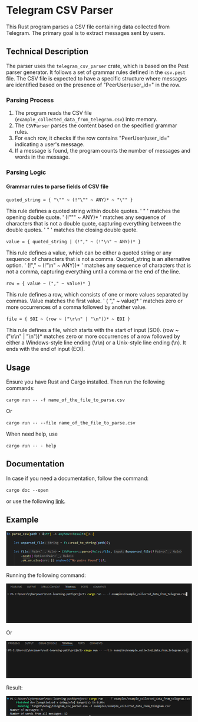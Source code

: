 # Telegram CSV Parser

This Rust program parses a CSV file containing data collected from Telegram. The primary goal is to extract messages sent by users.

## Technical Description

The parser uses the `telegram_csv_parser` crate, which is based on the Pest parser generator. It follows a set of grammar rules defined in the `csv.pest` file. The CSV file is expected to have a specific structure where messages are identified based on the presence of "PeerUser(user_id=" in the row.

### Parsing Process

1. The program reads the CSV file (`example_collected_data_from_telegram.csv`) into memory.
2. The `CSVParser` parses the content based on the specified grammar rules.
3. For each row, it checks if the row contains "PeerUser(user_id=" indicating a user's message.
4. If a message is found, the program counts the number of messages and words in the message.

### Parsing Logic

#### Grammar rules to parse fields of CSV file
 
`quoted_string = { "\"" ~ (!"\"" ~ ANY)* ~ "\"" }`

This rule defines a quoted string within double quotes.
' \" ' matches the opening double quote.
' (!"\"" ~ ANY)* ' matches any sequence of characters that is not a double quote, capturing everything between the double quotes.
' \" ' matches the closing double quote.

`value = { quoted_string | (!"," ~ (!"\n" ~ ANY))* }`

This rule defines a value, which can be either a quoted string or any sequence of characters that is not a comma.
Quoted_string is an alternative option.
' (!"," ~ (!"\n" ~ ANY))* ' matches any sequence of characters that is not a comma, capturing everything until a comma or the end of the line.

`row = { value ~ ("," ~ value)* }`

This rule defines a row, which consists of one or more values separated by commas.
Value matches the first value.
' ( "," ~ value)* ' matches zero or more occurrences of a comma followed by another value.

`file = { SOI ~ (row ~ ("\r\n" | "\n"))* ~ EOI }`

This rule defines a file, which starts with the start of input (SOI).
(row ~ ("\r\n" | "\n"))* matches zero or more occurrences of a row followed by either a Windows-style line ending (\r\n) or a Unix-style line ending (\n).
It ends with the end of input (EOI).

## Usage

Ensure you have Rust and Cargo installed. Then run the following commands:

`cargo run -- -f name_of_the_file_to_parse.csv`

Or

`cargo run -- --file name_of_the_file_to_parse.csv`

When need help, use

`cargo run -- - help`

## Documentation

In case if you need a documentation, follow the command:

`cargo doc --open`

or use the following [link](https://docs.rs/telegram_csv_parser/0.1.1/telegram_csv_parser/).

## Example

![my_img](/examples/example_1.jpg)

Running the following command:

![my_img](/examples/example_2.jpg)

Or

![my_img](/examples/example_3.jpg)

Result:

![my_img](/examples/example_4.jpg)


